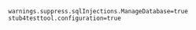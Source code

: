 ```none{2}
warnings.suppress.sqlInjections.ManageDatabase=true
stub4testtool.configuration=true
```
